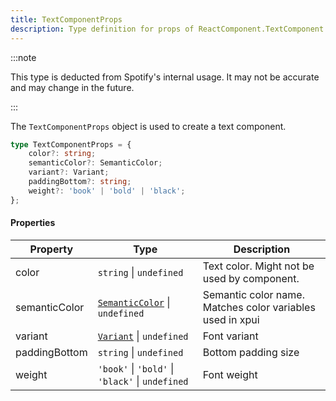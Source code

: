 ```yaml
---
title: TextComponentProps
description: Type definition for props of ReactComponent.TextComponent.
---
```


:::note

This type is deducted from Spotify's internal usage. It may not be accurate and may change in the future.

:::

The `TextComponentProps` object is used to create a text component.

```ts
type TextComponentProps = {
    color?: string;
    semanticColor?: SemanticColor;
    variant?: Variant;
    paddingBottom?: string;
    weight?: 'book' | 'bold' | 'black';
};
```

#### Properties

| Property | Type | Description |
| -------- | ---- | ----------- |
| color | `string` &#124; `undefined` | Text color. Might not be used by component. |
| semanticColor | [`SemanticColor`](../semantic-color) &#124; `undefined` | Semantic color name. Matches color variables used in xpui |
| variant | [`Variant`](../variant) &#124; `undefined` | Font variant |
| paddingBottom | `string` &#124; `undefined` | Bottom padding size |
| weight | `'book'` &#124; `'bold'` &#124; `'black'` &#124; `undefined` | Font weight |
